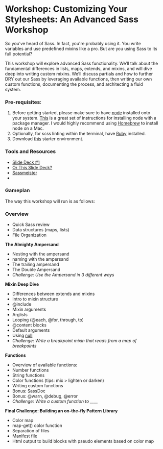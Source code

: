 # Workshop: Customizing Your Stylesheets: An Advanced Sass Workshop

So you’ve heard of Sass. In fact, you're probably using it. You write variables and use predefined mixins like a pro. But are you using Sass to its full potential?

This workshop will explore advanced Sass functionality. We’ll talk about the fundamental differences in lists, maps, extends, and mixins, and will dive deep into writing custom mixins. We’ll discuss partials and how to further DRY out our Sass by leveraging available functions, then writing our own custom functions, documenting the process, and architecting a fluid system.

### Pre-requisites:

  1. Before getting started, please make sure to have [node](https://nodejs.org/download/) installed onto your system. [This](https://github.com/joyent/node/wiki/Installing-Node.js-via-package-manager#osx) is a great set of instructions for installing node with a package manager. I would highly recommend using [Homebrew](http://brew.sh) to install node on a Mac.
  2. Optionally, for scss linting within the terminal, have [Ruby](https://www.ruby-lang.org/en/documentation/installation/) installed.
  3. Download [this](https://github.com/una/gulp-starter-env) starter environment.

### Tools and Resources

- [Slide Deck #1](http://una.github.io/sass-for-devs/#/)
- [Or This Slide Deck?](http://una.github.io/slides-intro-to-sass)
- [Sassmeister](http://sassmeister.com/)
-

### Gameplan

The way this workshop will run is as follows:

### Overview
  - Quick Sass review
  - Data structures (maps, lists)
  - File Organization

**The Almighty Ampersand**

  - Nesting with the ampersand
  - naming with the ampersand
  - The trailing ampersand
  - The Double Ampersand
  - *Challenge: Use the Ampersand in 3 different ways*

**Mixin Deep Dive**

  - Differences between extends and mixins
  - Intro to mixin structure
  - @include
  - Mixin arguments
  - Arglists
  - Looping (@each, @for, through, to)
  - @content blocks
  - Default arguments
  - Using [null](http://blog.teamtreehouse.com/smarter-sass-mixins-null)
  - *Challenge: Write a breakpoint mixin that reads from a map of breakpoints*

**Functions**

  - Overview of available functions:
  - Number functions
  - String functions
  - Color functions (tips: mix > lighten or darken)
  - Writing custom functions
  - Bonus: SassDoc
  - Bonus: @warn, @debug, @error
  - *Challenge: Write a custom function to ____*

**Final Challenge: Building an on-the-fly Pattern Library**

  - Color map
  - map-get() color function
  - Separation of files
  - Manifest file
  - Html output to build blocks with pseudo elements based on color map